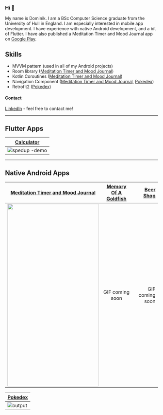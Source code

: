 ### Hi 👋
My name is Dominik. I am a BSc Computer Science graduate from the University of Hull in England. I am especially interested in mobile app development. I have experience with native Android development, and a bit of  Flutter. I have also published a Meditation Timer and Mood Journal app on [Google Play](https://play.google.com/store/apps/details?id=com.dominikwieczynski.meditationtimer).
## Skills


<!--
I think the skills section would be even better if if each hyperlink redirected to another readme that explained how exactly each skill/library was utilized i ecah project
-->
- MVVM pattern (used in all of my Android projects)
- Room library ([Meditation Timer and Mood Journal](https://github.com/Domininiuk/Meditation_timer))
- Kotlin Coroutines ([Meditation Timer and Mood Journal](https://github.com/Domininiuk/Meditation_timer))
- Navigation Component ([Meditation Timer and Mood Journal](https://github.com/Domininiuk/Meditation_timer), [ Pokedex](https://github.com/Domininiuk/Pokedex)) 
- Retrofit2  ([Pokedex](https://github.com/Domininiuk/Pokedex)) 
#### Contact
[LinkedIn](https://www.linkedin.com/in/dominik-wieczy%C5%84ski-19ba77209/) - feel free to contact me!
____
## Flutter Apps

| [Calculator](https://github.com/Domininiuk/calculator)| 
| ------------- |
|![spedup -demo](https://user-images.githubusercontent.com/75265195/167788146-073e3ea9-7d28-4349-a514-9e64eb88cb62.gif)|



___
## Native Android Apps


| [Meditation Timer and Mood Journal](https://github.com/Domininiuk/Meditation_timer)       | [Memory Of A Goldfish](https://github.com/Domininiuk/Memory-of-a-Goldfish)           | [Beer Shop](https://github.com/Domininiuk/beer-shop)  
| -------------           |:-------------:                 | -----:    
|<img src="https://user-images.githubusercontent.com/75265195/168018331-fe8d580a-fdc7-49ca-879f-9ef1d50b655f.gif" data-canonical-src="https://gyazo.com/eb5c5741b6a9a16c692170a41a49c858.png" width="300" height="600" />     | GIF coming soon                  | GIF coming soon |           
 
|[Pokedex](https://github.com/Domininiuk/Pokedex)|
| ----------|
|![output](https://user-images.githubusercontent.com/75265195/167845311-ff52e954-bdc3-4b16-a44d-8bbd6f26f56a.gif) |



<!--
**Domininiuk/Domininiuk** is a ✨ _special_ ✨ repository because its `README.md` (this file) appears on your GitHub profile.

Here are some ideas to get you started:

- 🔭 I’m currently working on ...
- 🌱 I’m currently learning ...
- 👯 I’m looking to collaborate on ...
- 🤔 I’m looking for help with ...
- 💬 Ask me about ...
- 📫 How to reach me: ...
- 😄 Pronouns: ...
- ⚡ Fun fact: ...
-->
